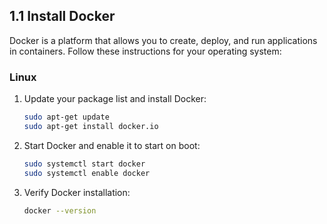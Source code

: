## 1.1 Install Docker
Docker is a platform that allows you to create, deploy, and run applications in containers. Follow these instructions for your operating system:

### Linux
1. Update your package list and install Docker:
    ```bash
    sudo apt-get update
    sudo apt-get install docker.io
    ```
2. Start Docker and enable it to start on boot:
    ```bash
    sudo systemctl start docker
    sudo systemctl enable docker
    ```
3. Verify Docker installation:
    ```bash
    docker --version
    ```
